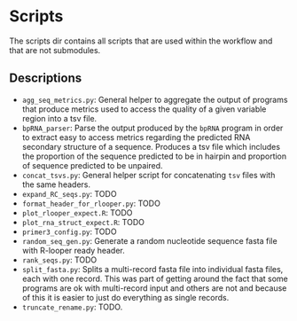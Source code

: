 # Scripts

The scripts dir contains all scripts that are used within the workflow and
that are not submodules.

## Descriptions

- `agg_seq_metrics.py`: General helper to aggregate the output of programs that produce metrics used to access the quality of a given variable region into a tsv file.
- `bpRNA_parser`: Parse the output produced by the `bpRNA` program in order to extract easy to access metrics regarding the predicted RNA secondary structure of a sequence. Produces a tsv file which includes the proportion of the sequence predicted to be in hairpin and proportion of sequence predicted to be unpaired.
- `concat_tsvs.py`: General helper script for concatenating `tsv` files with the same headers.
- `expand_RC_seqs.py`: TODO
- `format_header_for_rlooper.py`: TODO
- `plot_rlooper_expect.R`: TODO
- `plot_rna_struct_expect.R`: TODO
- `primer3_config.py`: TODO
- `random_seq_gen.py`: Generate a random nucleotide sequence fasta file with R-looper ready header.
- `rank_seqs.py`: TODO
- `split_fasta.py`: Splits a multi-record fasta file into individual fasta files, each with one record. This was part of getting around the fact that some programs are ok with multi-record input and others are not and because of this it is easier to just do everything as single records.
- `truncate_rename.py`: TODO.


